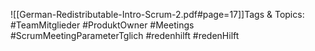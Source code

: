 
![[German-Redistributable-Intro-Scrum-2.pdf#page=17]]Tags & Topics:
   #TeamMitglieder
   #ProduktOwner
   #Meetings
   #ScrumMeetingParameterTglich
   #redenhilft
   #redenHilft